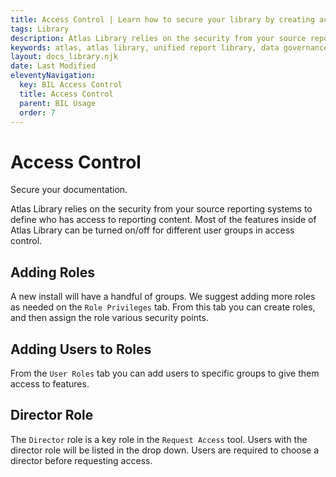 ```yaml
---
title: Access Control | Learn how to secure your library by creating access groups and assigning permissions to users.
tags: Library
description: Atlas Library relies on the security from your source reporting systems to define who has access to reporting content. Most of the features inside of Atlas Library can be turned on/off for different user groups in access control.
keywords: atlas, atlas library, unified report library, data governance, database, usage, access control, roles, permissions
layout: docs_library.njk
date: Last Modified
eleventyNavigation:
  key: BIL Access Control
  title: Access Control
  parent: BIL Usage
  order: 7
---
```


# Access Control

<p class="subtitle pb-5">Secure your documentation.</p>

Atlas Library relies on the security from your source reporting systems to define who has access to reporting content. Most of the features inside of Atlas Library can be turned on/off for different user groups in access control.

## Adding Roles

A new install will have a handful of groups. We suggest adding more roles as needed on the `Role Privileges` tab. From this tab you can create roles, and then assign the role various security points.

## Adding Users to Roles

From the `User Roles` tab you can add users to specific groups to give them access to features.

## Director Role

The `Director` role is a key role in the `Request Access` tool. Users with the director role will be listed in the drop down. Users are required to choose a director before requesting access.
